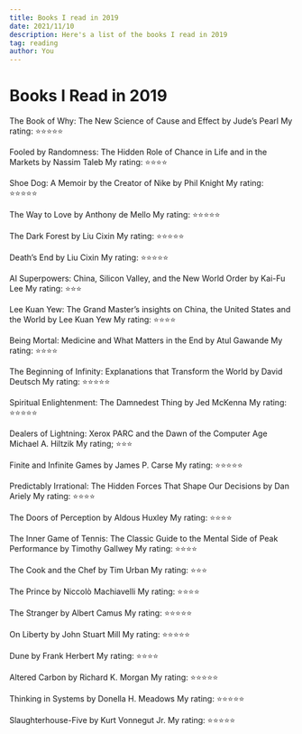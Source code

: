 ```yaml
---
title: Books I read in 2019
date: 2021/11/10
description: Here's a list of the books I read in 2019
tag: reading
author: You
---
```


# Books I Read in 2019

The Book of Why: The New Science of Cause and Effect
by Jude’s Pearl
My rating: ⭐⭐⭐⭐⭐

Fooled by Randomness: The Hidden Role of Chance in Life and in the Markets
by Nassim Taleb
My rating: ⭐⭐⭐⭐

Shoe Dog: A Memoir by the Creator of Nike
by Phil Knight
My rating: ⭐⭐⭐⭐⭐

The Way to Love
by Anthony de Mello
My rating: ⭐⭐⭐⭐⭐

The Dark Forest
by Liu Cixin
My rating: ⭐⭐⭐⭐⭐

Death’s End
by Liu Cixin
My rating: ⭐⭐⭐⭐⭐

AI Superpowers: China, Silicon Valley, and the New World Order
by Kai-Fu Lee
My rating: ⭐⭐⭐

Lee Kuan Yew: The Grand Master’s insights on China, the United States and the World
by Lee Kuan Yew
My rating: ⭐⭐⭐⭐

Being Mortal: Medicine and What Matters in the End
by Atul Gawande
My rating: ⭐⭐⭐⭐

The Beginning of Infinity: Explanations that Transform the World
by David Deutsch
My rating: ⭐⭐⭐⭐⭐

Spiritual Enlightenment: The Damnedest Thing
by Jed McKenna
My rating: ⭐⭐⭐⭐⭐

Dealers of Lightning: Xerox PARC and the Dawn of the Computer Age
Michael A. Hiltzik
My rating; ⭐⭐⭐

Finite and Infinite Games
by James P. Carse
My rating: ⭐⭐⭐⭐⭐

Predictably Irrational: The Hidden Forces That Shape Our Decisions
by Dan Ariely
My rating: ⭐⭐⭐⭐

The Doors of Perception
by Aldous Huxley
My rating: ⭐⭐⭐⭐

The Inner Game of Tennis: The Classic Guide to the Mental Side of Peak Performance
by Timothy Gallwey
My rating: ⭐⭐⭐⭐

The Cook and the Chef
by Tim Urban
My rating: ⭐⭐⭐

The Prince
by Niccolò Machiavelli
My rating: ⭐⭐⭐⭐

The Stranger
by Albert Camus
My rating: ⭐⭐⭐⭐⭐

On Liberty
by John Stuart Mill
My rating: ⭐⭐⭐⭐⭐

Dune
by Frank Herbert
My rating: ⭐⭐⭐⭐

Altered Carbon
by Richard K. Morgan
My rating: ⭐⭐⭐⭐⭐

Thinking in Systems
by Donella H. Meadows
My rating: ⭐⭐⭐⭐⭐

Slaughterhouse-Five
by Kurt Vonnegut Jr.
My rating: ⭐⭐⭐⭐⭐
